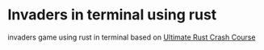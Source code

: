 # Invaders in terminal using rust

invaders game using rust in terminal based on [Ultimate Rust Crash Course](https://www.udemy.com/course/ultimate-rust-crash-course/)
